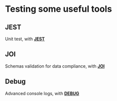 # Testing some useful tools

## JEST

Unit test, with **[JEST](https://jestjs.io/)**

## JOI

Schemas validation for data compliance, with **[JOI](https://joi.dev/)**

## Debug

Advanced console logs, with **[DEBUG](https://www.npmjs.com/package/debug)**
